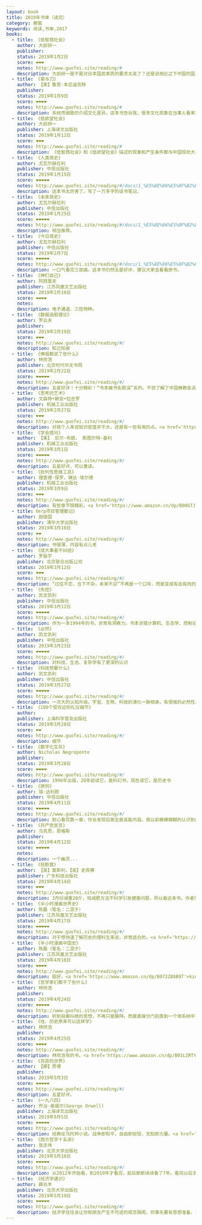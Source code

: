 ```yaml
---
layout: book
title: 2019年书单（读完）
category: 橱窗
keywords: 阅读,书单,2017
books:
  - title: 《低智商社会》
    author: 大前研一
    publisher:
    status: 2019年1月2日
    score: ❤❤❤
    notes: http://www.guofei.site/reading/#
    description: 大前研一是不是对日本国民素质的要求太高了？还是说相比之下中国的国民素质还远远追不上？
  - title: 《菊与刀》
    author: 【美】鲁思·本尼迪克特
    publisher:
    status: 2019年1月9日
    score: ❤❤❤❤
    notes: http://www.guofei.site/reading/#
    description: 系统而细致的介绍文化差异。这本书告诉我，很多文化现象在当事人看来理所当然，在外人看来简直不可理喻，细致研究会发现其形成逻辑。
  - title: 《低欲望社会》
    author: 大前研一
    publisher: 上海译文出版社
    status: 2019年1月12日
    score: ❤❤❤
    notes: http://www.guofei.site/reading/#
    description: 《低智商社会》和《低欲望社会》描述的现象和产生条件都与中国现状大不相同，无须过于套用。然而书对中国很有价值，指导未来避雷。
  - title: 《人类简史》
    author: 尤瓦尔赫拉利
    publisher: 中信出版社
    status: 2019年1月15日
    score: ❤❤❤❤❤
    notes: http://www.guofei.site/reading/#/docs/1_%E5%8E%86%E5%8F%B2%E5%92%8C%E5%93%B2%E5%AD%A6/%E5%B0%A4%E7%93%A6%E5%B0%94%E8%B5%AB%E6%8B%89%E5%88%A9
    description: 这本书太厉害了。写了一万多字的读书笔记。
  - title: 《未来简史》
    author: 尤瓦尔赫拉利
    publisher: 中信出版社
    status: 2019年1月25日
    score: ❤❤❤❤❤
    notes: http://www.guofei.site/reading/#/docs/1_%E5%8E%86%E5%8F%B2%E5%92%8C%E5%93%B2%E5%AD%A6/%E5%B0%A4%E7%93%A6%E5%B0%94%E8%B5%AB%E6%8B%89%E5%88%A9
    description: 相当推荐。
  - title: 《今日简史》
    author: 尤瓦尔赫拉利
    publisher: 中信出版社
    status: 2019年2月7日
    score: ❤❤❤❤❤
    notes: http://www.guofei.site/reading/#/docs/1_%E5%8E%86%E5%8F%B2%E5%92%8C%E5%93%B2%E5%AD%A6/%E5%B0%A4%E7%93%A6%E5%B0%94%E8%B5%AB%E6%8B%89%E5%88%A9
    description: 一口气看完三部曲。这本书仍然五星好评，建议大家去看看原书。
  - title: 《神们自己》
    author: 阿西莫夫
    publisher: 江苏凤凰文艺出版社
    status: 2019年2月10日
    score: ❤❤❤❤
    notes:
    description: 电子通道、三性物种。
  - title: 《数据造假理论》
    author: 罗云夫
    publisher:
    status: 2019年2月19日
    score: ❤❤❤
    notes: http://www.guofei.site/reading/#/
    description: 知己知彼
  - title: 《佛祖都说了些什么》
    author: 林欣浩
    publisher: 北京时代华文书局
    status: 2019年2月22日
    score: ❤❤❤❤❤
    notes: http://www.guofei.site/reading/#/
    description: 五星好评！十分精彩！“书本被书名耽误”系列。不但了解了中国佛教各派的思想，还了解了儒释道在中国的演变，最后回到唯物史观。现代人的高维度去俯视思想变迁。<a href='https://www.amazon.cn/dp/B0772NL9JT'>kindle unlimited</a>可以免费借阅
  - title: 《思考的艺术》
    author: 文森特•赖安•拉吉罗
    publisher: 机械工业出版社
    status: 2019年2月27日
    score: ❤❤❤
    notes: http://www.guofei.site/reading/#/
    description: 对我个人来说知识密度并不大，还是有一些有用的点。<a href='https://www.amazon.cn/dp/B00GTJHYGE'>kindle unlimited</a>可以免费借阅
  - title: 《学会提问》
    author: 【美】 尼尔·布朗， 斯图尔特·基利
    publisher: 机械工业出版社
    status: 2019年3月1日
    score: ❤❤❤❤❤
    notes: http://www.guofei.site/reading/#/
    description: 五星好评，可以重读。
  - title: 《批判性思维工具》
    author: 理查德·保罗，琳达·埃尔德
    publisher: 机械工业出版社
    status: 2019年3月9日
    score: ❤❤❤
    notes: http://www.guofei.site/reading/#/
    description: 有些章节很精彩。<a href='https://www.amazon.cn/dp/B00GTJHYGO/'>kindle unlimited</a>可以免费借阅
  - title: 《erp项目管理散记》
    author: 田俊国
    publisher: 清华大学出版社
    status: 2019年3月10日
    score: ❤❤
    notes: http://www.guofei.site/reading/#/
    description: 书很薄，内容有点儿老
  - title: 《成大事者不纠结》
    author: 罗振宇
    publisher: 北京联合出版公司
    status: 2019年3月12日
    score: ❤❤❤
    notes: http://www.guofei.site/reading/#/
    description: “过往不恋，当下不杂，未来不迎”不再是一个口号，而是变成有血有肉的故事。
  - title: 《失控》
    author: 凯文凯利
    publisher: 中信出版社
    status: 2019年3月12日
    score: ❤❤❤❤❤
    notes: http://www.guofei.site/reading/#/
    description: 作为一本1994年的书，非常有洞察力。书本涉猎计算机、生态学、控制论、人工智能等。
  - title: 《必然》
    author: 凯文凯利
    publisher: 中信出版社
    status: 2019年3月23日
    score: ❤❤❤❤❤
    notes: http://www.guofei.site/reading/#/
    description: 对科技、生态、复杂学有了更深的认识
  - title: 《科技想要什么》
    author: 凯文凯利
    publisher: 中信出版社
    status: 2019年3月27日
    score: ❤❤❤❤❤
    notes: http://www.guofei.site/reading/#/
    description: 一次大的认知升级。宇宙、生物、科技的演化一脉相承，有很强的必然性。
  - title: 《100个受欢迎的礼仪细节》
    author:
    publisher: 上海科学普及出版社
    status: 2019年3月28日
    score: ❤❤
    notes: http://www.guofei.site/reading/#/
    description: 细节
  - title: 《数字化生存》
    author: Nicholas Negroponte
    publisher:
    status: 2019年3月28日
    score: ❤❤❤❤
    notes: http://www.guofei.site/reading/#/
    description: 1996年出版，20年前读它，是科幻书，现在读它，是历史书
  - title: 《原则》
    author: 瑞·达利欧
    publisher: 中信出版社
    status: 2019年4月11日
    score: ❤❤❤❤❤
    notes: http://www.guofei.site/reading/#/
    description: 耐心看完第一章，你会发现后面全是高能内容。我以前模模糊糊的认识到的一些东西，作者条分缕析全给写出来了。独立思考、极度开放。
  - title: 《共产党宣言》
    author: 马克思，恩格斯
    publisher:
    status: 2019年4月12日
    score: ❤❤❤❤❤
    notes:
    description: 一个幽灵...
  - title: 《轻断食》
    author: 【英】莫斯利，【英】史宾赛
    publisher: 广东科技出版社
    status: 2019年4月14日
    score: ❤❤❤
    notes: http://www.guofei.site/reading/#/
    description: 3月份减重20斤，怕减肥方法不科学引发健康问题，所以看这本书。作者很权威，值得看。<a href='https://www.amazon.cn/dp/B00N1Q2XLO'>kindle unlimited</a>可以免费借阅
  - title: 《半小时漫画世界史》
    author: 陈磊（笔名：二混子）
    publisher: 江苏凤凰文艺出版社
    status: 2019年4月17日
    score: ❤❤❤❤❤
    notes: http://www.guofei.site/reading/#/
    description: 对于想快速了解历史的理科生来说，非常适合的。<a href='https://www.amazon.cn/dp/B07BWCSBS4'>kindle unlimited</a>可以免费借阅
  - title: 《半小时漫画中国史》
    author: 陈磊（笔名：二混子）
    publisher: 江苏凤凰文艺出版社
    status: 2019年4月18日
    score: ❤❤❤❤
    notes: http://www.guofei.site/reading/#/
    description: 挺好，<a href='https://www.amazon.cn/dp/B072Z88B9T'>kindle unlimited</a>可以免费借阅
  - title: 《哲学家们都干了些什么》
    author: 林欣浩
    publisher:
    status: 2019年4月24日
    score: ❤❤❤❤❤
    notes: http://www.guofei.site/reading/#/
    description: 听到拍案叫绝的思想，不再只是膜拜。而是直接分门别类到一个体系树中，瞬间想起其代表观点的主要推论、主要主张、主要缺陷，然后反过来对比这个思想和体系树中经典思想的区别。<a href='https://www.amazon.cn/dp/B0123MCPXM/'>kindle unlimited</a>可以免费借阅
  - title: 《哇，历史原来可以这样学》
    author: 林欣浩
    publisher:
    status: 2019年4月25日
    score: ❤❤❤❤
    notes: http://www.guofei.site/reading/#/
    description: 林欣浩写的书。<a href='https://www.amazon.cn/dp/B01LZRTYG4/'>kindle unlimited</a>可以免费借阅
  - title: 《苏菲的世界》
    author: 【挪】贾德
    publisher:
    status: 2019年5月3日
    score: ❤❤❤❤❤
    notes: http://www.guofei.site/reading/#/
    description: 五星好评。
  - title: 《一九八四》
    author: 乔治·奥威尔(George Orwell)
    publisher: 上海译文出版社
    status: 2019年5月5日
    score: ❤❤❤❤❤
    notes: http://www.guofei.site/reading/#/
    description: 经典反乌托邦小说。战争即和平，自由即奴役，无知即力量。<a href='https://www.amazon.cn/dp/B0099MU5JQ/'>kindle unlimited</a>可以免费借阅
  - title: 《西方哲学十五讲》
    author: 张志伟
    publisher: 北京大学出版社
    status: 2019年5月18日
    score: ❤❤❤❤❤
    notes: http://www.guofei.site/reading/#/
    description: 从2012年开始看，到2019年才看完，前后断断续续看了7年。看完以后才知道，哲学，无论花多少时间去学习都是值得的。
  - title: 《经济学通识》
    author: 薛兆丰
    publisher: 北京大学出版社
    status: 2019年5月19日
    score: ❤❤❤❤❤
    notes: http://www.guofei.site/reading/#/
    description: 经济学往往会让你和朋友产生不可逆的观念隔阂，你事先要有思想准备，事后要有敷衍对策，由此产生的代价，经济学概不负责。
---
```


